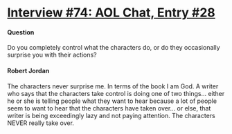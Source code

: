 # [Interview #74: AOL Chat, Entry #28](https://www.theoryland.com/intvmain.php?i=74#28)

#### Question

Do you completely control what the characters do, or do they occasionally surprise you with their actions?

#### Robert Jordan

The characters never surprise me. In terms of the book I am God. A writer who says that the characters take control is doing one of two things... either he or she is telling people what they want to hear because a lot of people seem to want to hear that the characters have taken over... or else, that writer is being exceedingly lazy and not paying attention. The characters NEVER really take over.

